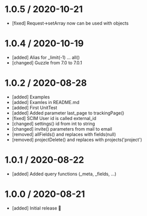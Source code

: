 1.0.5 / 2020-10-21
==================

  * [fixed] Request->setArray now can be used with objects

1.0.4 / 2020-10-19
==================

  * [added] Alias for _limit(-1) ... all()
  * [changed] Guzzle from 7.0 to 7.0.1


1.0.2 / 2020-08-28
==================

  * [added] Examples
  * [added] Examles in README.md
  * [added] First UnitTest
  * [added] Added parameter last_page to trackingPage()
  * [fixed] SCIM User id is called external_id
  * [changed] settings() id from int to string
  * [changed] invite() parameters from mail to email
  * [removed] allFields() and replaces with fields(null)
  * [removed] projectDelete() and replaces with projects('project')

1.0.1 / 2020-08-22
==================

  * [added] Added query functions (_meta, _fields, ...)

1.0.0 / 2020-08-21
==================

  * [added] Initial release 🎉